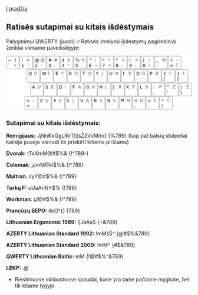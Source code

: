 [Į pradžią](../README.md)


Ratisės sutapimai su kitais išdėstymais
---------------------------------------

Palyginimui QWERTY (juodi) ir Ratisės (mėlyni) išdėstymų pagrindiniai ženklai viename paveikslėjyje:

![QWERTY ir Ratisė](images/qwerty-ratise.png)


### Sutapimai su kitais išdėstymais:

__Remigijaus:__ JjNnKkGgLlRrTtSsŽžVvMm() {%789} (taip pat balsių stulpeliai kairėje pusėje vienodi tik priskirti kitiems pirštams)

__Dvorak:__ tTxXmM@#$%& {!^789-}

__Colemak:__ jJmM@#$%& {!^789}

__Maltron:__ iIyY@#$%& {!^789}

__Turkų F:__ uUaAnN+$% {!789}

__Workman:__ jJ@#$%& {!^789}

__Prancūzų BEPO:__ iIoO^{} {789}

__Lithuanian Ergonomic 1989:__ !jJaAsS {+&789}

__AZERTY Lithuanian Standard 1992:__ !mMšŠ^ {@#$%&789}

__AZERTY Lithuanian Standard 2000:__ !mM^ {#$&789}

__QWERTY Lithuanian Baltic:__ mM {!@#$%^&789}

__LEKP:__ .@

* Riestiniuose skliaustuose spaudai, kurie yra tame pačiame mygtuke, bet tik kitame lygyje.
